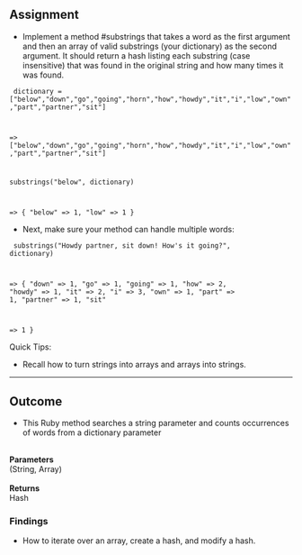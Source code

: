 ## Assignment

- Implement a method #substrings that takes a word as the first argument and then an array of valid substrings (your dictionary) as the second argument. It should return a hash listing each substring (case insensitive) that was found in the original string and how many times it was found.


<code> dictionary = ["below","down","go","going","horn","how","howdy","it","i","low","own","part","partner","sit"]

=>["below","down","go","going","horn","how","howdy","it","i","low","own","part","partner","sit"]

substrings("below", dictionary)

=> { "below" => 1, "low" => 1 } </code>

- Next, make sure your method can handle multiple words:

<code> substrings("Howdy partner, sit down! How's it going?", dictionary)

  => { "down" => 1, "go" => 1, "going" => 1, "how" => 2, "howdy" => 1, "it" => 2, "i" => 3, "own" => 1, "part" => 1, "partner" => 1, "sit"

  => 1 } </code>


Quick Tips:
- Recall how to turn strings into arrays and arrays into strings.


----------------------
## Outcome
- This Ruby method searches a string parameter and counts occurrences of words from a dictionary parameter
<br>
<b>Parameters</b>
<br>
(String, Array)
<br>
<br>
<b>Returns</b>
<br>
Hash

### Findings
- How to iterate over an array, create a hash, and modify a hash.


